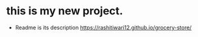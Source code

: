# this is my new project.
* Readme is its description
https://rashitiwari12.github.io/grocery-store/
